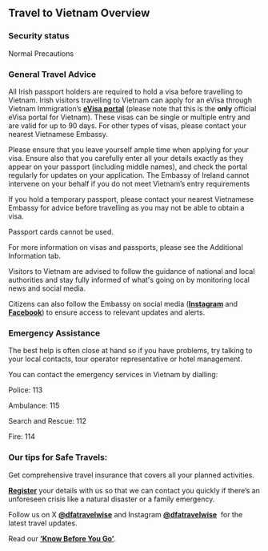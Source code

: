 ## Travel to Vietnam Overview

### **Security status**

Normal Precautions

### **General Travel Advice**

All Irish passport holders are required to hold a visa before travelling to Vietnam. Irish visitors travelling to Vietnam can apply for an eVisa through Vietnam Immigration’s [**eVisa portal**](https://evisa.gov.vn/) (please note that this is the **only** official eVisa portal for Vietnam). These visas can be single or multiple entry and are valid for up to 90 days. For other types of visas, please contact your nearest Vietnamese Embassy.

Please ensure that you leave yourself ample time when applying for your visa. Ensure also that you carefully enter all your details exactly as they appear on your passport (including middle names), and check the portal regularly for updates on your application. The Embassy of Ireland cannot intervene on your behalf if you do not meet Vietnam’s entry requirements

If you hold a temporary passport, please contact your nearest Vietnamese Embassy for advice before travelling as you may not be able to obtain a visa.

Passport cards cannot be used.

For more information on visas and passports, please see the Additional Information tab.

Visitors to Vietnam are advised to follow the guidance of national and local authorities and stay fully informed of what's going on by monitoring local news and social media.

Citizens can also follow the Embassy on social media ([**Instagram**](https://www.instagram.com/accounts/login/?next=https%3A%2F%2Fwww.instagram.com%2Firelandinvietnam%2F&is_from_rle) and [**Facebook**](https://www.facebook.com/irishembassyinvietnam/)) to ensure access to relevant updates and alerts.

### **Emergency Assistance**

The best help is often close at hand so if you have problems, try talking to your local contacts, tour operator representative or hotel management.

You can contact the emergency services in Vietnam by dialling:

Police: 113

Ambulance: 115

Search and Rescue: 112

Fire: 114

### **Our tips for Safe Travels:**

Get comprehensive travel insurance that covers all your planned activities.

[**Register**](/en/dfa/overseas-travel/citizens-registration/) your details with us so that we can contact you quickly if there’s an unforeseen crisis like a natural disaster or a family emergency.

Follow us on X [**@dfatravelwise**](https://www.twitter.com/DFATravelWise) and Instagram [**@dfatravelwise**](https://www.instagram.com/dfatravelwise/)  for the latest travel updates.

Read our [**‘Know Before You Go’**](/en/dfa/overseas-travel/know-before-you-go/).